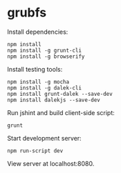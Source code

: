 grubfs
======

Install dependencies:

```
npm install
npm install -g grunt-cli
npm install -g browserify
```
Install testing tools:

```
npm install -g mocha
npm install -g dalek-cli
npm install grunt-dalek --save-dev
npm install dalekjs --save-dev
```

Run jshint and build client-side script:

```
grunt
```

Start development server:

```
npm run-script dev
```

View server at localhost:8080.
